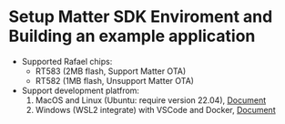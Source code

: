 # Setup Matter SDK Enviroment and Building an example application

-   Supported Rafael chips:
    -   RT583 (2MB flash, Support Matter OTA)
    -   RT582 (1MB flash, Unsupport Matter OTA)
-   Support development platfrom:
    1. MacOS and Linux (Ubuntu: require version 22.04),
       [Document](./linux_macos_setup.md)
    2. Windows (WSL2 integrate) with VSCode and Docker,
       [Document](./windows_setup.md)
